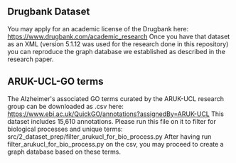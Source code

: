 
## Drugbank Dataset
You may apply for an academic license of the Drugbank here: https://www.drugbank.com/academic_research
Once you have that dataset as an XML (version 5.1.12 was used for the research done in this repository) you can reproduce the graph database we established as described in the research paper.


## ARUK-UCL-GO terms
The Alzheimer's associated GO terms curated by the ARUK-UCL research group can be downloaded as .csv here: https://www.ebi.ac.uk/QuickGO/annotations?assignedBy=ARUK-UCL
This dataset includes 15,610 annotations. Please run this file on it to filter for biological processes and unique terms: src/2_dataset_prep/filter_arukucl_for_bio_process.py
After having run filter_arukucl_for_bio_process.py on the csv, you may proceed to create a graph database based on these terms.

